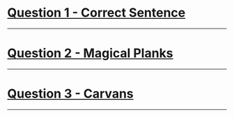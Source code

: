 # [Question 1 - Correct Sentence](https://www.codechef.com/START4C/problems/CORTSENT)
---
# [Question 2 - Magical Planks](https://www.codechef.com/FZBZ21C/problems/MKGPLNKS)
---
# [Question 3 - Carvans](https://www.codechef.com/LRNDSA01/problems/CARVANS)
---
